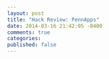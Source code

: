 ```yaml
---
layout: post
title: "Hack Review: PennApps"
date: 2014-03-16 21:42:05 -0400
comments: true
categories: 
published: false
---
```

